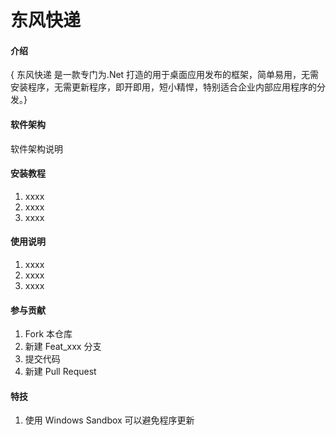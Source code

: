 # 东风快递

#### 介绍
{
东风快递 是一款专门为.Net 打造的用于桌面应用发布的框架，简单易用，无需安装程序，无需更新程序，即开即用，短小精悍，特别适合企业内部应用程序的分发。}

#### 软件架构
软件架构说明


#### 安装教程

1.  xxxx
2.  xxxx
3.  xxxx

#### 使用说明

1.  xxxx
2.  xxxx
3.  xxxx

#### 参与贡献

1.  Fork 本仓库
2.  新建 Feat_xxx 分支
3.  提交代码
4.  新建 Pull Request


#### 特技

1.  使用 Windows Sandbox 可以避免程序更新
